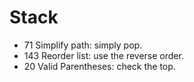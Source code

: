 # Stack
- 71 Simplify path: simply pop.
- 143 Reorder list: use the reverse order.
- 20 Valid Parentheses: check the top.
